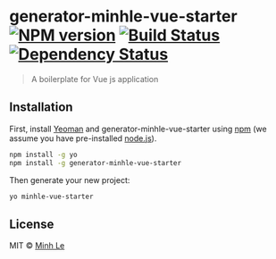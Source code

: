 # generator-minhle-vue-starter [![NPM version][npm-image]][npm-url] [![Build Status][travis-image]][travis-url] [![Dependency Status][daviddm-image]][daviddm-url]
> A boilerplate for Vue js application

## Installation

First, install [Yeoman](http://yeoman.io) and generator-minhle-vue-starter using [npm](https://www.npmjs.com/) (we assume you have pre-installed [node.js](https://nodejs.org/)).

```bash
npm install -g yo
npm install -g generator-minhle-vue-starter
```

Then generate your new project:

```bash
yo minhle-vue-starter
```

## License

MIT © [Minh Le]()


[npm-image]: https://badge.fury.io/js/generator-minhle-vue-starter.svg
[npm-url]: https://npmjs.org/package/generator-minhle-vue-starter
[travis-image]: https://travis-ci.org/libraminh/generator-minhle-vue-starter.svg?branch=master
[travis-url]: https://travis-ci.org/libraminh/generator-minhle-vue-starter
[daviddm-image]: https://david-dm.org/libraminh/generator-minhle-vue-starter.svg?theme=shields.io
[daviddm-url]: https://david-dm.org/libraminh/generator-minhle-vue-starter
